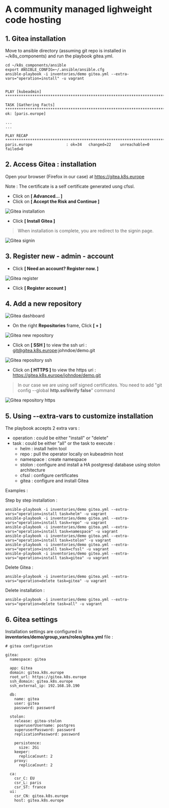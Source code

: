 # A community managed lighweight code hosting
## 1. Gitea installation
Move to ansible directory (assuming git repo is installed in ~/k8s_components) and run the playbook gitea.yml.
```
cd ~/k8s_components/ansible
export ANSIBLE_CONFIG=~/.ansible/ansible.cfg
ansible-playbook -i inventories/demo gitea.yml --extra-vars="operation=install" -u vagrant
```
```

PLAY [kubeadmin] ********************************************************************************

TASK [Gathering Facts] **************************************************************************
ok: [paris.europe]

...
...

PLAY RECAP **************************************************************************************
paris.europe               : ok=34   changed=22    unreachable=0    failed=0   

```
## 2. Access Gitea : installation

Open your browser (Firefox in our case) at https://gitea.k8s.europe 

Note : The certificate is a self certificate generated usng cfssl. 

- Click on **[ Advanced... ]** 
- Click on **[ Accept the Risk and Continue ]**

![Gitea installation](images/gitea-installation.png)

- Click **[ Install Gitea ]**

> When installation is complete, you are redirect to the signin page.

![Gitea signin](images/gitea-signin.png)

## 3. Register new - admin - account

- Click **[ Need an account? Register now. ]**

![Gitea register](images/gitea-register.png)

- Click **[ Register account ]**

## 4. Add a new repository

![Gitea dashboard](images/gitea-dashboard.png)

- On the right **Repositories** frame, Click **[ + ]**

![Gitea new repository](images/gitea-new-repository.png)

- Click on **[ SSH ]** to view the ssh uri : git@gitea.k8s.europe:johndoe/demo.git

![Gitea repository ssh](images/gitea-repository-ssh.png)

- Click on **[ HTTPS ]** to view the https uri : https://gitea.k8s.europe/johndoe/demo.git

> In our case we are using self signed certificates. You need to add "git config --global **http.sslVerify false**" command

![Gitea repository https](images/gitea-repository-https.png)

## 5. Using --extra-vars to customize installation
The playbook accepts 2 extra vars :
- operation : could be either "install" or "delete"
- task : could be either "all" or the task to execute :
    - helm : install helm tool
    - repo : pull the operator locally on kubeadmin host
    - namespace : create namespace
    - stolon : configure and install a HA postgresql database using stolon architecture 
    - cfssl : configure certificates
    - gitea : configure and install Gitea

Examples :

Step by step installation :
```
ansible-playbook -i inventories/demo gitea.yml --extra-vars="operation=install task=helm" -u vagrant
ansible-playbook -i inventories/demo gitea.yml --extra-vars="operation=install task=repo" -u vagrant
ansible-playbook -i inventories/demo gitea.yml --extra-vars="operation=install task=namespace" -u vagrant
ansible-playbook -i inventories/demo gitea.yml --extra-vars="operation=install task=stolon" -u vagrant
ansible-playbook -i inventories/demo gitea.yml --extra-vars="operation=install task=cfssl" -u vagrant
ansible-playbook -i inventories/demo gitea.yml --extra-vars="operation=install task=gitea" -u vagrant
```
Delete Gitea :
```
ansible-playbook -i inventories/demo gitea.yml --extra-vars="operation=delete task=gitea" -u vagrant
```
Delete installation :
```
ansible-playbook -i inventories/demo gitea.yml --extra-vars="operation=delete task=all" -u vagrant
```
## 6. Gitea settings
Installation settings are configured in **inventories/demo/group_vars/roles/gitea.yml** file :

```
# gitea configuration

gitea:
  namespace: gitea

  app: Gitea
  domain: gitea.k8s.europe
  root_url: https://gitea.k8s.europe
  ssh_domain: gitea.k8s.europe
  ssh_external_ip: 192.168.10.190

  db:
    name: gitea
    user: gitea
    password: password

  stolon:
    release: gitea-stolon
    superuserUsername: postgres
    superuserPassword: password
    replicationPassword: password

    persistence:
      size: 2Gi
    keeper:
      replicaCount: 2
    proxy:
      replicaCount: 2

  ca:
    csr_C: EU
    csr_L: paris
    csr_ST: france
  ui:
    csr_CN: gitea.k8s.europe
    host: gitea.k8s.europe
```
